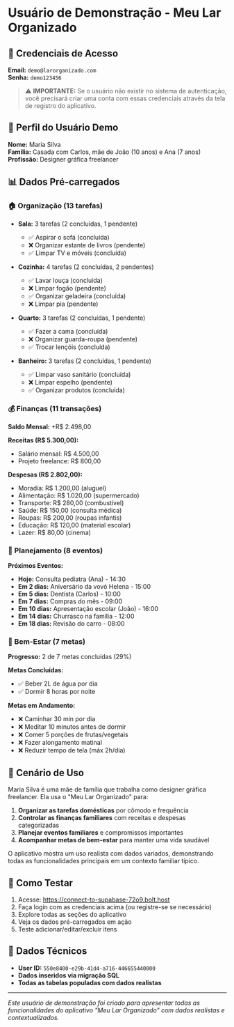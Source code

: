 # Usuário de Demonstração - Meu Lar Organizado

## 🔐 Credenciais de Acesso

**Email:** `demo@larorganizado.com`  
**Senha:** `demo123456`

> ⚠️ **IMPORTANTE:** Se o usuário não existir no sistema de autenticação, você precisará criar uma conta com essas credenciais através da tela de registro do aplicativo.

## 👤 Perfil do Usuário Demo

**Nome:** Maria Silva  
**Família:** Casada com Carlos, mãe de João (10 anos) e Ana (7 anos)  
**Profissão:** Designer gráfica freelancer  

## 📊 Dados Pré-carregados

### 🏠 Organização (13 tarefas)
- **Sala:** 3 tarefas (2 concluídas, 1 pendente)
  - ✅ Aspirar o sofá (concluída)
  - ❌ Organizar estante de livros (pendente)
  - ✅ Limpar TV e móveis (concluída)

- **Cozinha:** 4 tarefas (2 concluídas, 2 pendentes)
  - ✅ Lavar louça (concluída)
  - ❌ Limpar fogão (pendente)
  - ✅ Organizar geladeira (concluída)
  - ❌ Limpar pia (pendente)

- **Quarto:** 3 tarefas (2 concluídas, 1 pendente)
  - ✅ Fazer a cama (concluída)
  - ❌ Organizar guarda-roupa (pendente)
  - ✅ Trocar lençóis (concluída)

- **Banheiro:** 3 tarefas (2 concluídas, 1 pendente)
  - ✅ Limpar vaso sanitário (concluída)
  - ❌ Limpar espelho (pendente)
  - ✅ Organizar produtos (concluída)

### 💰 Finanças (11 transações)
**Saldo Mensal:** +R$ 2.498,00

**Receitas (R$ 5.300,00):**
- Salário mensal: R$ 4.500,00
- Projeto freelance: R$ 800,00

**Despesas (R$ 2.802,00):**
- Moradia: R$ 1.200,00 (aluguel)
- Alimentação: R$ 1.020,00 (supermercado)
- Transporte: R$ 280,00 (combustível)
- Saúde: R$ 150,00 (consulta médica)
- Roupas: R$ 200,00 (roupas infantis)
- Educação: R$ 120,00 (material escolar)
- Lazer: R$ 80,00 (cinema)

### 📅 Planejamento (8 eventos)
**Próximos Eventos:**
- **Hoje:** Consulta pediatra (Ana) - 14:30
- **Em 2 dias:** Aniversário da vovó Helena - 15:00
- **Em 5 dias:** Dentista (Carlos) - 10:00
- **Em 7 dias:** Compras do mês - 09:00
- **Em 10 dias:** Apresentação escolar (João) - 16:00
- **Em 14 dias:** Churrasco na família - 12:00
- **Em 18 dias:** Revisão do carro - 08:00

### 💚 Bem-Estar (7 metas)
**Progresso:** 2 de 7 metas concluídas (29%)

**Metas Concluídas:**
- ✅ Beber 2L de água por dia
- ✅ Dormir 8 horas por noite

**Metas em Andamento:**
- ❌ Caminhar 30 min por dia
- ❌ Meditar 10 minutos antes de dormir
- ❌ Comer 5 porções de frutas/vegetais
- ❌ Fazer alongamento matinal
- ❌ Reduzir tempo de tela (máx 2h/dia)

## 🎯 Cenário de Uso

Maria Silva é uma mãe de família que trabalha como designer gráfica freelancer. Ela usa o "Meu Lar Organizado" para:

1. **Organizar as tarefas domésticas** por cômodo e frequência
2. **Controlar as finanças familiares** com receitas e despesas categorizadas
3. **Planejar eventos familiares** e compromissos importantes
4. **Acompanhar metas de bem-estar** para manter uma vida saudável

O aplicativo mostra um uso realista com dados variados, demonstrando todas as funcionalidades principais em um contexto familiar típico.

## 🚀 Como Testar

1. Acesse: https://connect-to-supabase-72o9.bolt.host
2. Faça login com as credenciais acima (ou registre-se se necessário)
3. Explore todas as seções do aplicativo
4. Veja os dados pré-carregados em ação
5. Teste adicionar/editar/excluir itens

## 🔧 Dados Técnicos

- **User ID:** `550e8400-e29b-41d4-a716-446655440000`
- **Dados inseridos via migração SQL**
- **Todas as tabelas populadas com dados realistas**

---

*Este usuário de demonstração foi criado para apresentar todas as funcionalidades do aplicativo "Meu Lar Organizado" com dados realistas e contextualizados.*
